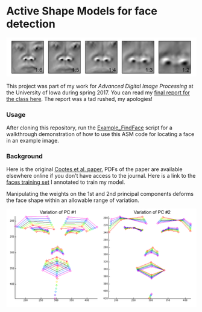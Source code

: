 Active Shape Models for face detection
======
![](/Media/Faces_MultiResolution_horizontal.png "Variations in the gray-level model")

This project was part of my work for *Advanced Digital Image Processing* at the University of Iowa during spring 2017. You can read my [final report for the class here](/Media/ADIP_ActiveShapeModels_FinalReport.pdf). The report was a tad rushed, my apologies!


### Usage ###
After cloning this repository, run the [Example_FindFace](Example_FindFace.m) script for a walkthrough demonstration of how to use this ASM code for locating a face in an example image.

### Background ###
Here is the original [Cootes et al. paper.](http://www.sciencedirect.com/science/article/pii/S1077314285710041) PDFs of the paper are available elsewhere online if you don't have access to the journal. Here is a link to the [faces training set](http://robotics.csie.ncku.edu.tw/Databases/FaceDetect_PoseEstimate.htm#Our_Database_) I annotated to train my model.

Manipulating the weights on the 1st and 2nd principal components deforms the face shape within an allowable range of variation.

<img src="/Media/Faces_PC_Variations.png" width="800">
